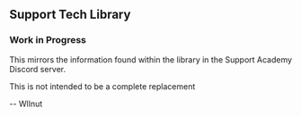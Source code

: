 ## Support Tech Library
### Work in Progress

This mirrors the information found within the library in the Support Academy Discord server.

This is not intended to be a complete replacement

-- Wllnut
